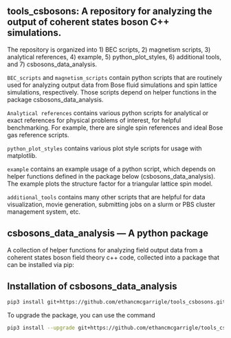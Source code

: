 ## tools_csbosons: A repository for analyzing the output of coherent states boson C++ simulations. 
The repository is organized into 1) BEC scripts, 2) magnetism scripts, 3) analytical references, 4) example, 5) python_plot_styles, 6) additional tools, and 7) csbosons_data_analysis.

`BEC_scripts` and `magnetism_scripts` contain python scripts that are routinely used for analyzing output data from Bose fluid simulations and spin lattice simulations, respectively.
   Those scripts depend on helper functions in the package csbosons_data_analysis. 

`Analytical references` contains various python scripts for analytical or exact references for physical problems of interest, for helpful benchmarking. For example, there are single spin references and ideal Bose gas reference scripts. 

`python_plot_styles` contains various plot style scripts for usage with matplotlib. 

`example` contains an example usage of a python script, which depends on helper functions defined in the package below (csbosons_data_analysis). The example plots the structure factor for a triangular lattice spin model. 

`additional_tools` contains many other scripts that are helpful for data visualization, movie generation, submitting jobs on a slurm or PBS cluster management system, etc. 


## csbosons_data_analysis — A python package  

A collection of helper functions for analyzing field output data from a coherent states boson field theory c++ code, collected into a package that can be installed via pip:

## Installation of csbosons_data_analysis
```bash
pip3 install git+https://github.com/ethancmcgarrigle/tools_csbosons.git#subdirectory=csbosons_data_analysis
```

To upgrade the package, you can use the command 
```bash
pip3 install --upgrade git+https://github.com/ethancmcgarrigle/tools_csbosons.git#subdirectory=csbosons_data_analysis
```
